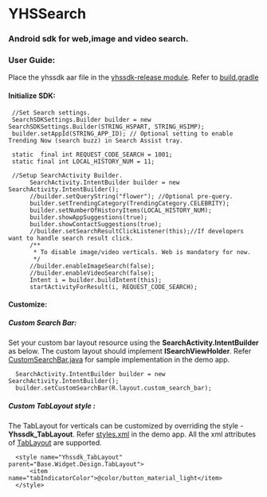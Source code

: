 # YHSSearch
### Android sdk for web,image and video search.

### User Guide:

Place the yhssdk aar file in the [yhssdk-release module](./yhssdk-release). Refer to [build.gradle](./yhssdk-release/build.gradle)

#### Initialize SDK:
  ```
   //Set Search settings.
   SearchSDKSettings.Builder builder = new SearchSDKSettings.Builder(STRING_HSPART, STRING_HSIMP);
   builder.setAppId(STRING_APP_ID); // Optional setting to enable Trending Now (search buzz) in Search Assist tray.

   static  final int REQUEST_CODE_SEARCH = 1001;
   static final int LOCAL_HISTORY_NUM = 11;

   //Setup SearchActivity Builder.
        SearchActivity.IntentBuilder builder = new SearchActivity.IntentBuilder();
        //builder.setQueryString("flower"); //Optional pre-query.
        builder.setTrendingCategory(TrendingCategory.CELEBRITY);
        builder.setNumberOfHistoryItems(LOCAL_HISTORY_NUM);
        builder.showAppSuggestions(true);
        builder.showContactSuggestions(true);
        //builder.setSearchResultClickListener(this);//If developers want to handle search result click.
        /**
         * To disable image/video verticals. Web is mandatory for now.
         */
        //builder.enableImageSearch(false);
        //builder.enableVideoSearch(false);
        Intent i = builder.buildIntent(this);
        startActivityForResult(i, REQUEST_CODE_SEARCH);
  ```
#### Customize:

##### Custom Search Bar:
Set your custom bar layout resource using the **SearchActivity.IntentBuilder** as below. The custom layout should implement **ISearchViewHolder**.
Refer [CustomSearchBar.java](./app/src/main/java/com/yahoo/search/yhssearch/custom/CustomSearchBar.java) for sample implementation in the demo app.

  ```
    SearchActivity.IntentBuilder builder = new SearchActivity.IntentBuilder();
    builder.setCustomSearchBar(R.layout.custom_search_bar);
  ```
##### Custom TabLayout style :
The TabLayout for verticals can be customized by overriding the style - **Yhssdk_TabLayout**.
Refer [styles.xml](./app/src/main/res/values/styles.xml) in the demo app. All the xml attributes of [TabLayout](https://developer.android.com/reference/android/support/design/widget/TabLayout.html) are supported.

  ```
    <style name="Yhssdk_TabLayout" parent="Base.Widget.Design.TabLayout">
        <item name="tabIndicatorColor">@color/button_material_light</item>
    </style>
  ```